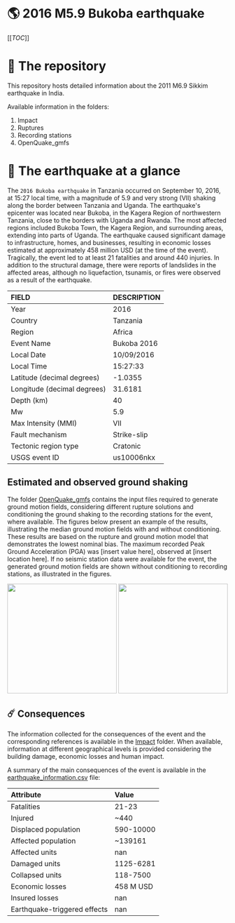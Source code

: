 # 🌎 2016 M5.9 Bukoba earthquake
[[_TOC_]]

# 📂 The repository

This repository hosts detailed information about the 2011 M6.9 Sikkim earthquake in India.

Available information in the folders:

1. Impact
2. Ruptures
3. Recording stations
4. OpenQuake_gmfs


# 🚀 The earthquake at a glance 

The `2016 Bukoba earthquake` in Tanzania occurred on September 10, 2016, at 15:27 local time, with a magnitude of 5.9 and very strong (VII) shaking along the border between Tanzania and Uganda. The earthquake's epicenter was located near Bukoba, in the Kagera Region of northwestern Tanzania, close to the borders with Uganda and Rwanda. The most affected regions included Bukoba Town, the Kagera Region, and surrounding areas, extending into parts of Uganda. The earthquake caused significant damage to infrastructure, homes, and businesses, resulting in economic losses estimated at approximately 458 million USD (at the time of the event). Tragically, the event led to at least 21 fatalities and around 440 injuries. In addition to the structural damage, there were reports of landslides in the affected areas, although no liquefaction, tsunamis, or fires were observed as a result of the earthquake.

| FIELD | DESCRIPTION |
|:-------|:-------------|
| Year | 2016 |
| Country | Tanzania |
| Region | Africa |
| Event Name | Bukoba 2016 |
| Local Date | 10/09/2016 |
| Local Time | 15:27:33 |
| Latitude (decimal degrees) | -1.0355 |
| Longitude (decimal degrees) | 31.6181 |
| Depth (km) | 40 |
| Mw | 5.9 |
| Max Intensity (MMI) | VII |
| Fault mechanism | Strike-slip |
| Tectonic region type | Cratonic |
| USGS event ID | us10006nkx |

## Estimated and observed ground shaking

The folder [OpenQuake_gmfs](./OpenQuake_gmfs/) contains the input files required to generate ground motion fields, considering different rupture solutions and conditioning the ground shaking to the recording stations for the event, where available. The figures below present an example of the results, illustrating the median ground motion fields with and without conditioning. These results are based on the rupture and ground motion model that demonstrates the lowest nominal bias. The maximum recorded Peak Ground Acceleration (PGA) was [insert value here], observed at [insert location here]. If no seismic station data were available for the event, the generated ground motion fields are shown without conditioning to recording stations, as illustrated in the figures.

<img src="./4_OpenQuake_gmfs/median_gmf_stations_none.png" height="250">
<img src="./4_OpenQuake_gmfs/median_gmf_stations_all.png" height="250">

## ☄️ Consequences

The information collected for the consequences of the event and the corresponding references is available in the [Impact](./Impact) folder. When available, information at different geographical levels is provided considering the building damage, economic losses and human impact.

A summary of the main consequences of the event is available in the [earthquake_information.csv](./earthquake_information.csv) file:

| Attribute | Value |
|:-------|:-------------|
| Fatalities | 21-23 |
| Injured | ~440 |
| Displaced population | 590-10000 |
| Affected population | ~139161 |
| Affected units | nan |
| Damaged units | 1125-6281  |
| Collapsed units | 118-7500  |
| Economic losses | 458 M USD |
| Insured losses | nan |
| Earthquake-triggered effects | nan |